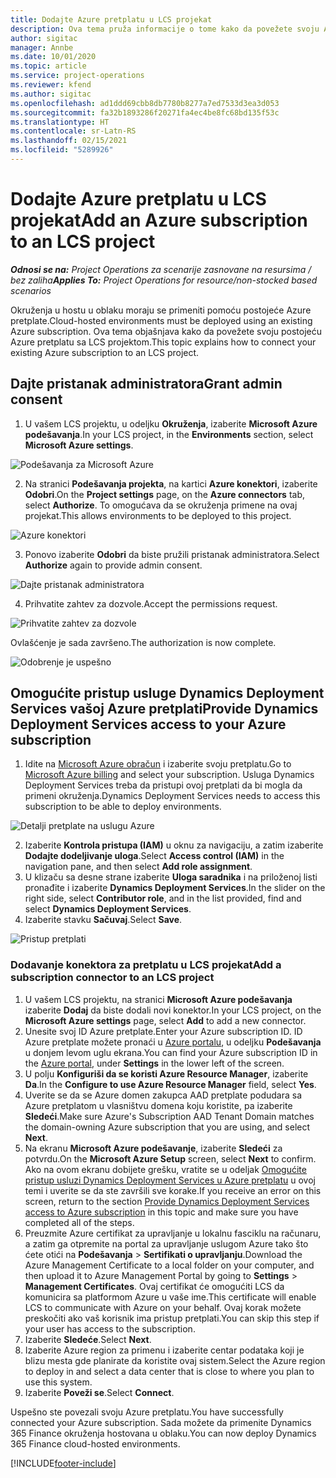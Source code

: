 ```yaml
---
title: Dodajte Azure pretplatu u LCS projekat
description: Ova tema pruža informacije o tome kako da povežete svoju Azure pretplatu sa LCS projektom.
author: sigitac
manager: Annbe
ms.date: 10/01/2020
ms.topic: article
ms.service: project-operations
ms.reviewer: kfend
ms.author: sigitac
ms.openlocfilehash: ad1ddd69cbb8db7780b8277a7ed7533d3ea3d053
ms.sourcegitcommit: fa32b1893286f20271fa4ec4be8fc68bd135f53c
ms.translationtype: HT
ms.contentlocale: sr-Latn-RS
ms.lasthandoff: 02/15/2021
ms.locfileid: "5289926"
---
```

# <a name="add-an-azure-subscription-to-an-lcs-project"></a><span data-ttu-id="b814f-103">Dodajte Azure pretplatu u LCS projekat</span><span class="sxs-lookup"><span data-stu-id="b814f-103">Add an Azure subscription to an LCS project</span></span>

<span data-ttu-id="b814f-104">_**Odnosi se na:** Project Operations za scenarije zasnovane na resursima / bez zaliha_</span><span class="sxs-lookup"><span data-stu-id="b814f-104">_**Applies To:** Project Operations for resource/non-stocked based scenarios_</span></span>

<span data-ttu-id="b814f-105">Okruženja u hostu u oblaku moraju se primeniti pomoću postojeće Azure pretplate.</span><span class="sxs-lookup"><span data-stu-id="b814f-105">Cloud-hosted environments must be deployed using an existing Azure subscription.</span></span> <span data-ttu-id="b814f-106">Ova tema objašnjava kako da povežete svoju postojeću Azure pretplatu sa LCS projektom.</span><span class="sxs-lookup"><span data-stu-id="b814f-106">This topic explains how to connect your existing Azure subscription to an LCS project.</span></span> 

## <a name="grant-admin-consent"></a><span data-ttu-id="b814f-107">Dajte pristanak administratora</span><span class="sxs-lookup"><span data-stu-id="b814f-107">Grant admin consent</span></span>

1. <span data-ttu-id="b814f-108">U vašem LCS projektu, u odeljku **Okruženja**, izaberite **Microsoft Azure podešavanja**.</span><span class="sxs-lookup"><span data-stu-id="b814f-108">In your LCS project, in the **Environments** section, select **Microsoft Azure settings**.</span></span>

![Podešavanja za Microsoft Azure](./media/1MicrosoftAzureSettings.png)

2. <span data-ttu-id="b814f-110">Na stranici **Podešavanja projekta**, na kartici **Azure konektori**, izaberite **Odobri**.</span><span class="sxs-lookup"><span data-stu-id="b814f-110">On the **Project settings** page, on the **Azure connectors** tab, select **Authorize**.</span></span> <span data-ttu-id="b814f-111">To omogućava da se okruženja primene na ovaj projekat.</span><span class="sxs-lookup"><span data-stu-id="b814f-111">This allows environments to be deployed to this project.</span></span>

![Azure konektori](./media/2AzureConnectors.png)

3. <span data-ttu-id="b814f-113">Ponovo izaberite **Odobri** da biste pružili pristanak administratora.</span><span class="sxs-lookup"><span data-stu-id="b814f-113">Select **Authorize** again to provide admin consent.</span></span>

![Dajte pristanak administratora](./media/3GrantAdminConsent.png)

4. <span data-ttu-id="b814f-115">Prihvatite zahtev za dozvole.</span><span class="sxs-lookup"><span data-stu-id="b814f-115">Accept the permissions request.</span></span>

![Prihvatite zahtev za dozvole](./media/4AcceptPermissionRequest.png)

<span data-ttu-id="b814f-117">Ovlašćenje je sada završeno.</span><span class="sxs-lookup"><span data-stu-id="b814f-117">The authorization is now complete.</span></span> 

![Odobrenje je uspešno](./media/5AuthorizationComplete.png)

## <a name="provide-dynamics-deployment-services-access-to-your-azure-subscription"></a><a name="provide"></a><span data-ttu-id="b814f-119">Omogućite pristup usluge Dynamics Deployment Services vašoj Azure pretplati</span><span class="sxs-lookup"><span data-stu-id="b814f-119">Provide Dynamics Deployment Services access to your Azure subscription</span></span>

1. <span data-ttu-id="b814f-120">Idite na [Microsoft Azure obračun](https://portal.azure.com/#blade/Microsoft\_Azure\_Billing/SubscriptionsBlade) i izaberite svoju pretplatu.</span><span class="sxs-lookup"><span data-stu-id="b814f-120">Go to [Microsoft Azure billing](https://portal.azure.com/#blade/Microsoft\_Azure\_Billing/SubscriptionsBlade) and select your subscription.</span></span> <span data-ttu-id="b814f-121">Usluga Dynamics Deployment Services treba da pristupi ovoj pretplati da bi mogla da primeni okruženja.</span><span class="sxs-lookup"><span data-stu-id="b814f-121">Dynamics Deployment Services needs to access this subscription to be able to deploy environments.</span></span>

![Detalji pretplate na uslugu Azure](./media/6AzureSubscription.png)

2. <span data-ttu-id="b814f-123">Izaberite **Kontrola pristupa (IAM)** u oknu za navigaciju, a zatim izaberite **Dodajte dodeljivanje uloga**.</span><span class="sxs-lookup"><span data-stu-id="b814f-123">Select **Access control (IAM)** in the navigation pane, and then select **Add role assignment**.</span></span>
3. <span data-ttu-id="b814f-124">U klizaču sa desne strane izaberite **Uloga saradnika** i na priloženoj listi pronađite i izaberite **Dynamics Deployment Services**.</span><span class="sxs-lookup"><span data-stu-id="b814f-124">In the slider on the right side, select **Contributor role**, and in the list provided, find and select **Dynamics Deployment Services**.</span></span> 
4. <span data-ttu-id="b814f-125">Izaberite stavku **Sačuvaj**.</span><span class="sxs-lookup"><span data-stu-id="b814f-125">Select **Save**.</span></span>

![Pristup pretplati](./media/7SubscriptionAccess.png)

### <a name="add-a-subscription-connector-to-an-lcs-project"></a><span data-ttu-id="b814f-127">Dodavanje konektora za pretplatu u LCS projekat</span><span class="sxs-lookup"><span data-stu-id="b814f-127">Add a subscription connector to an LCS project</span></span>

1. <span data-ttu-id="b814f-128">U vašem LCS projektu, na stranici **Microsoft Azure podešavanja** izaberite **Dodaj** da biste dodali novi konektor.</span><span class="sxs-lookup"><span data-stu-id="b814f-128">In your LCS project, on the **Microsoft Azure settings** page, select **Add** to add a new connector.</span></span>
2. <span data-ttu-id="b814f-129">Unesite svoj ID Azure pretplate.</span><span class="sxs-lookup"><span data-stu-id="b814f-129">Enter your Azure subscription ID.</span></span> <span data-ttu-id="b814f-130">ID Azure pretplate možete pronaći u [Azure portalu](https://ms.portal.azure.com/), u odeljku  **Podešavanja**  u donjem levom uglu ekrana.</span><span class="sxs-lookup"><span data-stu-id="b814f-130">You can find your Azure subscription ID in the [Azure portal](https://ms.portal.azure.com/), under  **Settings**  in the lower left of the screen.</span></span>
3. <span data-ttu-id="b814f-131">U polju **Konfiguriši da se koristi Azure Resource Manager**, izaberite **Da**.</span><span class="sxs-lookup"><span data-stu-id="b814f-131">In the **Configure to use Azure Resource Manager** field, select **Yes**.</span></span>
4. <span data-ttu-id="b814f-132">Uverite se da se Azure domen zakupca AAD pretplate podudara sa Azure pretplatom u vlasništvu domena koju koristite, pa izaberite **Sledeći**.</span><span class="sxs-lookup"><span data-stu-id="b814f-132">Make sure Azure's Subscription AAD Tenant Domain matches the domain-owning Azure subscription that you are using, and select **Next**.</span></span>
5. <span data-ttu-id="b814f-133">Na ekranu **Microsoft Azure podešavanje**, izaberite **Sledeći** za potvrdu.</span><span class="sxs-lookup"><span data-stu-id="b814f-133">On the **Microsoft Azure Setup** screen, select **Next** to confirm.</span></span> <span data-ttu-id="b814f-134">Ako na ovom ekranu dobijete grešku, vratite se u odeljak [Omogućite pristup usluzi Dynamics Deployment Services u Azure pretplatu](#provide) u ovoj temi i uverite se da ste završili sve korake.</span><span class="sxs-lookup"><span data-stu-id="b814f-134">If you receive an error on this screen, return to the section [Provide Dynamics Deployment Services access to Azure subscription](#provide) in this topic and make sure you have completed all of the steps.</span></span>
6. <span data-ttu-id="b814f-135">Preuzmite Azure certifikat za upravljanje u lokalnu fasciklu na računaru, a zatim ga otpremite na portal za upravljanje uslugom Azure tako što ćete otići na **Podešavanja** > **Sertifikati o upravljanju**.</span><span class="sxs-lookup"><span data-stu-id="b814f-135">Download the Azure Management Certificate to a local folder on your computer, and then upload it to Azure Management Portal by going to **Settings** > **Management Certificates**.</span></span> <span data-ttu-id="b814f-136">Ovaj certifikat će omogućiti LCS da komunicira sa platformom Azure u vaše ime.</span><span class="sxs-lookup"><span data-stu-id="b814f-136">This certificate will enable LCS to communicate with Azure on your behalf.</span></span> <span data-ttu-id="b814f-137">Ovaj korak možete preskočiti ako vaš korisnik ima pristup pretplati.</span><span class="sxs-lookup"><span data-stu-id="b814f-137">You can skip this step if your user has access to the subscription.</span></span>
7. <span data-ttu-id="b814f-138">Izaberite **Sledeće**.</span><span class="sxs-lookup"><span data-stu-id="b814f-138">Select  **Next**.</span></span>
8. <span data-ttu-id="b814f-139">Izaberite Azure region za primenu i izaberite centar podataka koji je blizu mesta gde planirate da koristite ovaj sistem.</span><span class="sxs-lookup"><span data-stu-id="b814f-139">Select the Azure region to deploy in and select a data center that is close to where you plan to use this system.</span></span>
9.  <span data-ttu-id="b814f-140">Izaberite **Poveži se**.</span><span class="sxs-lookup"><span data-stu-id="b814f-140">Select  **Connect**.</span></span>

<span data-ttu-id="b814f-141">Uspešno ste povezali svoju Azure pretplatu.</span><span class="sxs-lookup"><span data-stu-id="b814f-141">You have successfully connected your Azure subscription.</span></span> <span data-ttu-id="b814f-142">Sada možete da primenite Dynamics 365 Finance okruženja hostovana u oblaku.</span><span class="sxs-lookup"><span data-stu-id="b814f-142">You can now deploy Dynamics 365 Finance cloud-hosted environments.</span></span>




[!INCLUDE[footer-include](../includes/footer-banner.md)]